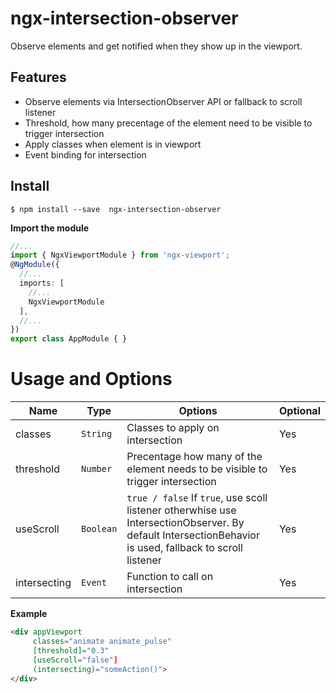 # ngx-intersection-observer

 Observe elements and get notified when they show up in the viewport.

 ## Features
 - Observe elements via IntersectionObserver API or fallback to scroll listener
 - Threshold, how many precentage of the element need to be visible to trigger intersection
 - Apply classes when element is in viewport
 - Event binding for intersection 

 ## Install

 ```shell
 $ npm install --save  ngx-intersection-observer
 ```
 
**Import the module**
```typescript
//...
import { NgxViewportModule } from 'ngx-viewport';
@NgModule({
  //...
  imports: [
    //...
    NgxViewportModule
  ],
  //...
})
export class AppModule { }
```

# Usage and Options

Name      | Type               | Options                                   | Optional
---       | ---                | ---                                       | ---
classes   | `String`           | Classes to apply on intersection          | Yes
threshold | `Number`           | Precentage how many of the element needs to be visible to trigger intersection  | Yes
useScroll | `Boolean`          | `true / false` If `true`, use scoll listener otherwhise use IntersectionObserver. By default IntersectionBehavior is used, fallback to scroll listener                     | Yes
intersecting | `Event`           | Function to call on intersection | Yes

**Example**

```html
<div appViewport
     classes="animate animate_pulse"
     [threshold]="0.3"
     [useScroll="false"]
     (intersecting)="someAction()">
</div>
````
